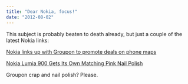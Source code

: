 ```yaml
---
title: "Dear Nokia, focus!"
date: "2012-08-02"
---
```


This subject is probably beaten to death already, but just a couple of the latest Nokia links:

[Nokia links up with Groupon to promote deals on phone maps]("http://in.reuters.com/article/2012/08/02/us-nokia-groupon-idINBRE87103S20120802")

[Nokia Lumia 900 Gets Its Own Matching Pink Nail Polish]("http://www.chipchick.com/2012/08/nokia-lumia-900-nail-polish.html")

Groupon crap and nail polish? Please.
